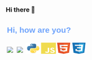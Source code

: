 ### Hi there 👋

<!-- Gabriel-bits -->
<!-- ![Anurag's GitHub stats](https://github-readme-stats.vercel.app/api?username=Gabriel-bits&show_icons=true&theme=tokyonight)

[![Top Langs](https://github-readme-stats.vercel.app/api/top-langs/?username=Gabriel-bits&theme=tokyonight)](https://github.com/anuraghazra/github-readme-stats) -->
<h2 style="
    font-family: Arial, Helvetica, sans-serif; 
    color: #70A4FC; 
    padding: 3px;">
    Hi, how are you?
</h2>
<div id="status" style="display: inline-block;">
    <img height="180cm" style="padding: 3px;" src="https://github-readme-stats.vercel.app/api?username=Gabriel-bits&show_icons=true&theme=tokyonight">
    <img height="180cm" style="padding: 3px;" src="https://github-readme-stats.vercel.app/api/top-langs/?username=Gabriel-bits&theme=tokyonight">

</div>
<div id="linguagens_framework" style="
    display: inline-flex;">
    <img align="center" alt="Rafa-Python" height="30" width="40" src="https://raw.githubusercontent.com/devicons/devicon/master/icons/python/python-original.svg">
    <img align="center" alt="Rafa-Js" height="30" width="40" src="https://raw.githubusercontent.com/devicons/devicon/master/icons/javascript/javascript-plain.svg">
    <img align="center" alt="Rafa-HTML" height="30" width="40" src="https://raw.githubusercontent.com/devicons/devicon/master/icons/html5/html5-original.svg">
    <img align="center" alt="Rafa-CSS" height="30" width="40" src="https://raw.githubusercontent.com/devicons/devicon/master/icons/css3/css3-original.svg">
</div>
